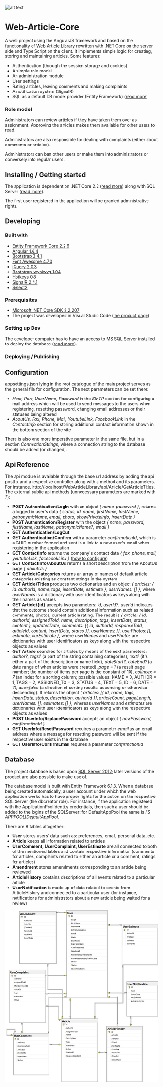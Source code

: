 
![alt text](https://github.com/Jahn08/Angular-MVC-Application/blob/master/WebArticleLibrary/images/indexIcon.ico)

# Web-Article-Core

A web project using the AngularJS framework and based on the functionality of [Web Article Library](https://github.com/Jahn08/WEB-ARTICLE-LIBRARY) rewritten with .NET Core on the server side and Type Script on the client.
It implements simple logic for creating, storing and maintaining articles. Some features:

* Authentication (through the session storage and cookies)
* A simple role model
* An administration module
* User settings
* Rating articles, leaving comments and making complaints
* A notification system (SignalR)
* SQL as a default DB model provider (Entity Framework) ([read more](#headDatabase))

### Role model

Administrators can review articles if they have taken them over as assignment. Approving the articles makes them available for other users to read.

Administrators are also responsible for dealing with complaints (either about comments or articles).

Administrators can ban other users or make them into administrators or conversely into regular users.

## Installing / Getting started

The application is dependent on .NET Core 2.2 ([read more](#headPrerequisites)) along with SQL Server ([read more](#headSettingUpDev)).

The first user registered in the application will be granted administrative rights.
## Developing

### Built with

* [Entity Framework Core 2.2.6](https://www.nuget.org/packages/Microsoft.EntityFrameworkCore/2.2.6)
* [Angular 1.6.4](https://www.nuget.org/packages/AngularJS.Core/1.6.4)
* [Bootstrap 3.4.1](https://www.nuget.org/packages/bootstrap/3.4.1)
* [Font Awesome 4.7.0](https://www.nuget.org/packages/FontAwesome/4.7.0)
* [jQuery 2.0.3](https://www.nuget.org/packages/jQuery/2.0.3)
* [Bootstrap-wysiwyg 1.04](https://www.nuget.org/packages/Bootstrap.Wysiwyg/1.0.4)
* [Hotkeys 0.8](https://www.nuget.org/packages/jQuery.Hotkeys/0.8.0.20131227)
* [SignalR 2.4.1](https://www.nuget.org/packages/Microsoft.AspNet.SignalR/2.2.2)
* [Select2](https://www.nuget.org/packages/Select2.js/4.0.3)

### <a name="headPrerequisites"></a>Prerequisites

* [Microsoft .NET Core SDK 2.2.207](https://dotnet.microsoft.com/download/dotnet-core/2.2)
* The project was developed in Visual Studio Code ([the product page](https://code.visualstudio.com/))

### <a name="headSettingUpDev"></a>Setting up Dev

The developer computer has to have an access to MS SQL Server installed to deploy the database ([read more](#headDatabase)).   

### Deploying / Publishing



## <a name="headConfiguration"></a>Configuration

appsettings.json lying in the root catalogue of the main project serves as the general file for configuration. The next parameters can be set there: 
* *Host, Port, UserName, Password* in the *SMTP* section for configuring a mail address which will be used to send messages to the users when registering, resetting password, changing email addresses or their statuses being altered
* *AboutUs, Fax, Phone, Mail, YoutubeLink, FacebookLink* in the *ContactInfo* section for storing additional contact information shown in the bottom section of the site

There is also one more imperative parameter in the same file, but in a section *ConnectionStrings*, where a connection string to the database should be added (or changed).

## Api Reference

The api module is available through the base url address by adding the api postfix and a respective controller along with a method and its parameters. For instance, http://localhost/WebArticleLibrary/api/Article/GetArticleTitles. The external public api methods (unnecessary parameters are marked with *?*):
* **POST Authentication/LogIn** with an object *{ name, password }*, returns a logged in user's data *{ status, id, name, firstName, lastName, patronymicName, email, photo, showPrivateInfo, insertDate }*
* **POST Authentication/Register** with the object *{ name, password, firstName, lastName, patronymicName?, email }*
* **GET Authentication/LogOut**
* **GET Authentication/Confirm** with a parameter *confirmationId*, which is a GUID number formed and sent in a link to a new user's email when registering in the application
* **GET ContactInfo** returns the company's contact data *{ fax, phone, mail,	youtubeLink, facebookLink }* ([how to configure](#headConfiguration))
* **GET ContactInfo/AboutUs** returns a short description from the AboutUs page *{ aboutUs }*
* **GET Article/Categories** returns an array of names of default article categories existing as constant strings in the system
* **GET Article/Titles** produces two dictionaries and an object *{ articles: { id, authorId, name, tags, insertDate, estimate }, userNames: [] }*, where *userNames* is a dictionary with user identificators as keys along with their names as values
* **GET Article/{id}** accepts two parameters: *id, userId?*. *userId* indicates that the outcome should contain additional information such as related comments, photos, current article rating. The result is *{ article: { id, authorId, assignedToId, name, description, tags, insertDate, status, content }, updatedDate, comments: [{ id, authorId, responseToId, articleId, content, insertDate, status }], userNames: [], userPhotos: [], estimate, curEstimate }*, where *userNames* and *userPhotos* are dictionaries with user identificators as keys along with the respective objects as values
* **GET Article** searches for articles by means of the next parameters: *author?, tags?* (a part of the string containing categories), *text?* (it's either a part of the description or name field), *dateStart?, dateEnd?* (a date range of when articles were created), *page = 1* (a result page number; the number of items per page is the constant of 10), *colIndex = 7* (an index for a sorting column; possible values: NAME = 0, AUTHOR = 1,	TAGS = 2,	ASSIGNED_TO = 3, STATUS = 4, TEXT = 5, ID = 6, DATE = 7), *asc=false* (a direction of sorting results: ascending or otherwise descending). It returns the object *{ articles: [{ id, name, tags, insertDate, status, description, authorId }], articleCount, pageLength, userNames: [], estimates: [] }*, whereas *userNames* and *estimates* are dictionaries with user identificators as keys along with the respective objects as values
* **POST UserInfo/ReplacePassword** accepts an object *{ newPassword, confirmationId }*
* **GET UserInfo/ResetPassword** requires a parameter *email* as an email address where a message for resetting password will be sent if the respective user exists in the database
* **GET UserInfo/ConfirmEmail** requires a parameter *confirmationId*

## <a name="headDatabase"></a>Database

The project database is based upon [SQL Server 2012](https://www.microsoft.com/en-US/download/details.aspx?id=29062); later versions of the product are also possible to make use of.

The database model is built with Entity Framework 6.1.3. When a database being created automatically, a user account under which the web application works has to have proper rights for the action on the respective SQL Server (the dbcreator role). For instance, if the application registered with the ApplicationPoolIdentity credentials, then such a user should be added to the logins of the SQLServer: for DefaultAppPool the name is *IIS APPPOOL\DefaultAppPool*.

There are 8 tables altogether:
* **User** stores users' data such as: preferences, email, personal data, etc.
* **Article** keeps all information related to articles
* **UserComment, UserComplaint, UserEstimate** are all connected to both of the mentioned tables and contain respective information (comments for articles, complaints related to either an article or a comment, ratings for articles)
* **Amendment** stores amendments corresponding to an article being reviewed
* **ArticleHistory** contains descriptions of all events related to a particular article
* **UserNotification** is made up of data related to events from ArticleHistory and connected to a particular user (for instance, notifications for administrators about a new article being waited for a review)

![alt text](https://github.com/Jahn08/WEB-ARTICLE-CORE/blob/master/DB_Diagram.jpg "A database diagram")

